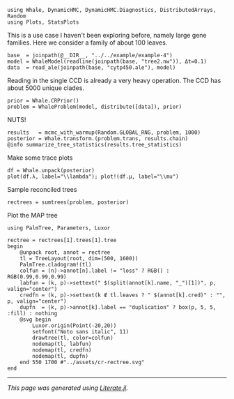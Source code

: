 
```@example cytp450
using Whale, DynamicHMC, DynamicHMC.Diagnostics, DistributedArrays, Random
using Plots, StatsPlots
```

This is a use case I haven't been exploring before, namely large gene
families. Here we consider a family of about 100 leaves.

```@example cytp450
base  = joinpath(@__DIR__, "../../example/example-4")
model = WhaleModel(readline(joinpath(base, "tree2.nw")), Δt=0.1)
data  = read_ale(joinpath(base, "cytp450.ale"), model)
```

Reading in the single CCD is already a very heavy operation. The CCD has about
5000 unique clades.

```@example cytp450
prior = Whale.CRPrior()
problem = WhaleProblem(model, distribute([data]), prior)
```

NUTS!

```@example cytp450
results   = mcmc_with_warmup(Random.GLOBAL_RNG, problem, 1000)
posterior = Whale.transform.(problem.trans, results.chain)
@info summarize_tree_statistics(results.tree_statistics)
```

Make some trace plots

```@example cytp450
df = Whale.unpack(posterior)
plot(df.λ, label="\\lambda"); plot!(df.μ, label="\\mu")
```

Sample reconciled trees

```@example cytp450
rectrees = sumtrees(problem, posterior)
```

Plot the MAP tree

```@example cytp450
using PalmTree, Parameters, Luxor

rectree = rectrees[1].trees[1].tree
begin
    @unpack root, annot = rectree
    tl = TreeLayout(root, dim=(500, 1600))
    PalmTree.cladogram!(tl)
    colfun = (n)->annot[n].label != "loss" ? RGB() : RGB(0.99,0.99,0.99)
    labfun = (k, p)->settext(" $(split(annot[k].name, "_")[1])", p, valign="center")
    credfn = (k, p)->settext(k ∉ tl.leaves ? " $(annot[k].cred)" : "", p, valign="center")
    dupfn  = (k, p)->annot[k].label == "duplication" ? box(p, 5, 5, :fill) : nothing
    @svg begin
        Luxor.origin(Point(-20,20))
        setfont("Noto sans italic", 11)
        drawtree(tl, color=colfun)
        nodemap(tl, labfun)
        nodemap(tl, credfn)
        nodemap(tl, dupfn)
    end 550 1700 #"../assets/cr-rectree.svg"
end
```

---

*This page was generated using [Literate.jl](https://github.com/fredrikekre/Literate.jl).*

